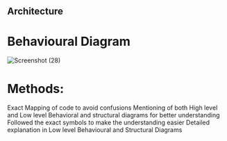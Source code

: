 ## Architecture
# Behavioural Diagram

![Screenshot (28)](https://user-images.githubusercontent.com/98837074/157863544-db04b642-9bc2-4120-aae3-cdbb3aa29141.png)

# Methods:
Exact Mapping of code to avoid confusions
Mentioning of both High level and Low level Behavioral and structural diagrams for better understanding
Followed the exact symbols to make the understanding easier
Detailed explanation in Low level Behavioural and Structural Diagrams
